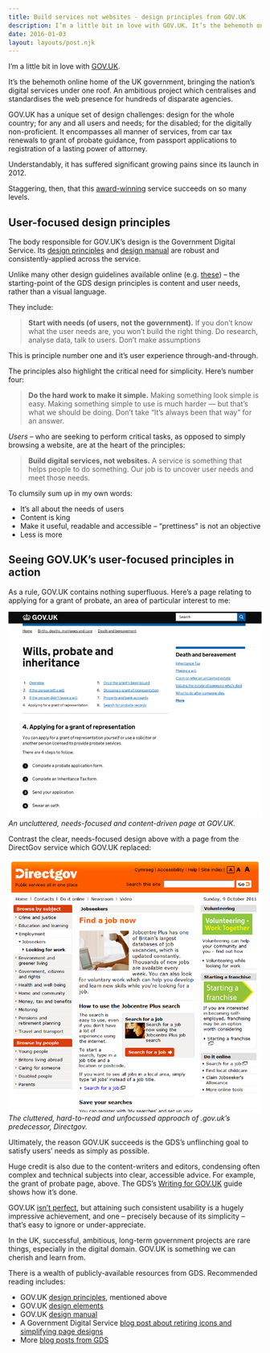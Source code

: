 ```yaml
---
title: Build services not websites - design principles from GOV.UK
description: I’m a little bit in love with GOV.UK. It’s the behemoth online home of the UK government...
date: 2016-01-03
layout: layouts/post.njk
---
```


I’m a little bit in love with [GOV.UK](https://www.gov.uk/).

It’s the behemoth online home of the UK government, bringing the nation’s digital services under one roof. An ambitious project which centralises and standardises the web presence for hundreds of disparate agencies.

GOV.UK has a unique set of design challenges: design for the whole country; for any and all users and needs; for the disabled; for the digitally non-proficient. It encompasses all manner of services, from car tax renewals to grant of probate guidance, from passport applications to registration of a lasting power of attorney.

Understandably, it has suffered significant growing pains since its launch in 2012.

Staggering, then, that this [award-winning](http://qz.com/75413/this-government-website-just-won-an-award-for-best-design/) service succeeds on so many levels.

## User-focused design principles

The body responsible for GOV.UK’s design is the Government Digital Service. Its [design principles](https://www.gov.uk/design-principles) and [design manual](https://www.gov.uk/service-manual) are robust and consistently-applied across the service.

Unlike many other design guidelines available online (e.g. [these](https://www.google.com/design/spec/material-design/introduction.html)) – the starting-point of the GDS design principles is content and user needs, rather than a visual language.

They include:

> **Start with needs (of users, not the government).** If you don’t know what the user needs are, you won’t build the right thing. Do research, analyse data, talk to users. Don’t make assumptions

This is principle number one and it’s user experience through-and-through.

The principles also highlight the critical need for simplicity. Here’s number four:

> **Do the hard work to make it simple.** Making something look simple is easy. Making something simple to use is much harder — but that’s what we should be doing. Don’t take “It’s always been that way” for an answer.

_Users_ – who are seeking to perform critical tasks, as opposed to simply browsing a website, are at the heart of the principles:

> **Build digital services, not websites.** A service is something that helps people to do something. Our job is to uncover user needs and meet those needs.

To clumsily sum up in my own words:

*   It’s all about the needs of users
*   Content is king
*   Make it useful, readable and accessible – “prettiness” is not an objective
*   Less is more

## Seeing GOV.UK’s user-focused principles in action

As a rule, GOV.UK contains nothing superfluous. Here’s a page relating to applying for a grant of probate, an area of particular interest to me:

![Gov uk design - grant of probate](/img/Gov-uk-design-grant-of-probate-768x624.png "Gov uk design") <em>An uncluttered, needs-focused and content-driven page at GOV.UK.</em>


Contrast the clear, needs-focused design above with a page from the DirectGov service which GOV.UK replaced:

![Old design for Directgov](/img/direct_gov_uk.png "DirectGov screenshot") <em>The cluttered, hard-to-read and unfocussed approach of .gov.uk’s predecessor, Directgov.</em>

Ultimately, the reason GOV.UK succeeds is the GDS’s unflinching goal to satisfy users’ needs as simply as possible.

Huge credit is also due to the content-writers and editors, condensing often complex and technical subjects into clear, accessible advice. For example, the grant of probate page, above. The GDS’s [Writing for GOV.UK](https://www.gov.uk/guidance/content-design/writing-for-gov-uk) guide shows how it’s done.

GOV.UK [isn’t perfect](https://gds.blog.gov.uk/2015/03/06/gov-uk-isnt-finished/), but attaining such consistent usability is a hugely impressive achievement, and one – precisely because of its simplicity – that’s easy to ignore or under-appreciate.
 
In the UK, successful, ambitious, long-term government projects are rare things, especially in the digital domain. GOV.UK is something we can cherish and learn from.

There is a wealth of publicly-available resources from GDS. Recommended reading includes:

*   GOV.UK [design principles](https://www.gov.uk/design-principles), mentioned above
*   GOV.UK [design elements](https://govuk-elements.herokuapp.com/)
*   GOV.UK [design manual](https://www.gov.uk/service-manual)
*   A Government Digital Service [blog post about retiring icons and simplifying page designs](https://gds.blog.gov.uk/2013/06/18/retiring-our-icons/)
*   More [blog posts from GDS](https://gds.blog.gov.uk/)
